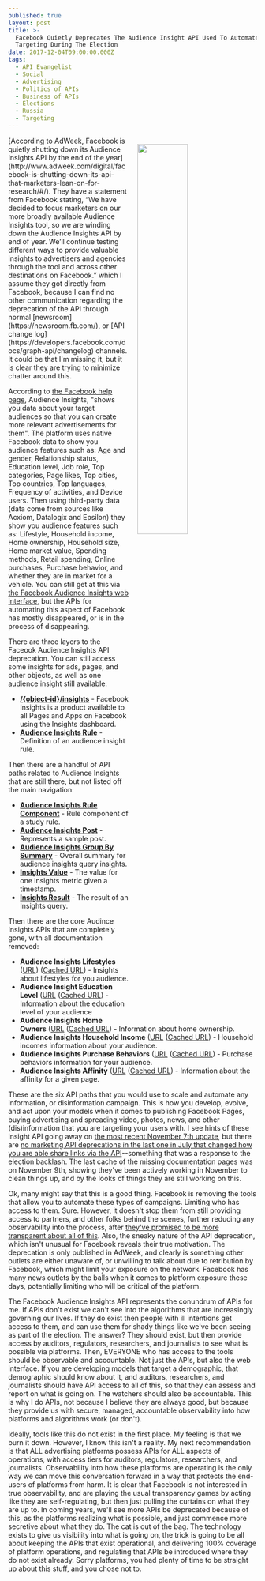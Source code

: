 ```yaml
---
published: true
layout: post
title: >-
  Facebook Quietly Deprecates The Audience Insight API Used To Automate
  Targeting During The Election
date: 2017-12-04T09:00:00.000Z
tags:
  - API Evangelist
  - Social
  - Advertising
  - Politics of APIs
  - Business of APIs
  - Elections
  - Russia
  - Targeting
---
```

<p><img src="https://s3.amazonaws.com/kinlane-productions/facebook/audience-insights/facebook-audience-insights-api-affinity.png" align="right" width="45%" style="padding: 15px;" /></p>[According to AdWeek, Facebook is quietly shutting down its Audience Insights API by the end of the year](http://www.adweek.com/digital/facebook-is-shutting-down-its-api-that-marketers-lean-on-for-research/#/). They have a statement from Facebook stating, “We have decided to focus marketers on our more broadly available Audience Insights tool, so we are winding down the Audience Insights API by end of year. We’ll continue testing different ways to provide valuable insights to advertisers and agencies through the tool and across other destinations on Facebook.” which I assume they got directly from Facebook, because I can find no other communication regarding the deprecation of the API through normal [newsroom](https://newsroom.fb.com/), or [API change log](https://developers.facebook.com/docs/graph-api/changelog) channels. It could be that I'm missing it, but it is clear they are trying to minimize chatter around this.

According to [the Facebook help page](https://www.facebook.com/business/help/304781119678235), Audience Insights, "shows you data about your target audiences so that you can create more relevant advertisements for them". The platform uses native Facebook data to show you audience features such as: Age and gender, Relationship status, Education level, Job role, Top categories, Page likes, Top cities, Top countries, Top languages, Frequency of activities, and Device users. Then using third-party data (data come from sources like Acxiom, Datalogix and Epsilon) they show you audience features such as: Lifestyle, Household income, Home ownership, Household size, Home market value, Spending methods, Retail spending, Online purchases, Purchase behavior, and whether they are in market for a vehicle. You can still get at this via [the Facebook Audience Insights web interface](https://www.facebook.com/ads/audience-insights/), but the APIs for automating this aspect of Facebook has mostly disappeared, or is in the process of disappearing.

There are three layers to the Faceook Audience Insights API deprecation. You can still access some insights for ads, pages, and other objects, as well as one audience insight still available:

- [**/{object-id}/insights**](https://developers.facebook.com/docs/graph-api/reference/v2.11/insights)  - Facebook Insights is a product available to all Pages and Apps on Facebook using the Insights dashboard.
- [**Audience Insights Rule**](https://developers.facebook.com/docs/graph-api/reference/audience-insights-rule/) - Definition of an audience insight rule.

Then there are a handful of API paths related to Audience Insights that are still there, but not listed off the main navigation:

- [**Audience Insights Rule Component**](https://developers.facebook.com/docs/graph-api/reference/audience-insights-rule-component/) - Rule component of a study rule.
- [**Audience Insights Post**](https://developers.facebook.com/docs/graph-api/reference/audience-insights-post/) - Represents a sample post.
- [**Audience Insights Group By Summary**](https://developers.facebook.com/docs/graph-api/reference/audience-insights-group-by-summary/) - Overall summary for audience insights query insights.
- [**Insights Value**](https://developers.facebook.com/docs/graph-api/reference/insights-value/) - The value for one insights metric given a timestamp.
- [**Insights Result**](https://developers.facebook.com/docs/graph-api/reference/insights-result/) - The result of an Insights query.

Then there are the core Audince Insights APIs that are completely gone, with all documentation removed:

- **Audience Insights Lifestyles** ([URL](https://developers.facebook.com/docs/graph-api/reference/audience-insights-lifestyles/)) ([Cached URL](https://webcache.googleusercontent.com/search?q=cache:zcVvTrCjRTYJ:https://developers.facebook.com/docs/graph-api/reference/audience-insights-lifestyles/+&cd=1&hl=en&ct=clnk&gl=us)) - Insights about lifestyles for you audience.
 - **Audience Insight Education Level** ([URL](https://developers.facebook.com/docs/graph-api/reference/audience-insights-education-level/) ([Cached URL](https://webcache.googleusercontent.com/search?q=cache:AxUtpiQ0vuIJ:https://developers.facebook.com/docs/graph-api/reference/audience-insights-education-level/+&cd=1&hl=en&ct=clnk&gl=us)) - Information about the education level of your audience
 - **Audience Insights Home Owners** ([URL](https://developers.facebook.com/docs/graph-api/reference/audience-insights-home-owners/) ([Cached URL](https://webcache.googleusercontent.com/search?q=cache:8KLILtYG3KYJ:https://developers.facebook.com/docs/graph-api/reference/audience-insights-home-owners/+&cd=1&hl=en&ct=clnk&gl=us)) - Information about home ownership.
 - **Audience Insights Household Income** ([URL](https://developers.facebook.com/docs/graph-api/reference/audience-insights-household-income/) ([Cached URL](https://webcache.googleusercontent.com/search?q=cache:um_yOLJk-lYJ:https://developers.facebook.com/docs/graph-api/reference/audience-insights-household-incomes/+&cd=1&hl=en&ct=clnk&gl=us)) - Household incomes information about your audience.
 - **Audience Insights Purchase Behaviors** ([URL](https://developers.facebook.com/docs/graph-api/reference/audience-insights-purchase-behaviors/) ([Cached URL](https://webcache.googleusercontent.com/search?q=cache:7GPqnSgOYVIJ:https://developers.facebook.com/docs/graph-api/reference/audience-insights-purchase-behaviors/+&cd=1&hl=en&ct=clnk&gl=us)) - Purchase behaviors information for your audience.
 - **Audience Insights Affinity** ([URL](https://developers.facebook.com/docs/graph-api/reference/audience-insights) ([Cached URL](https://webcache.googleusercontent.com/search?q=cache:rhIkcFkbT7YJ:https://developers.facebook.com/docs/graph-api/reference/audience-insights-affinity/+&cd=1&hl=en&ct=clnk&gl=us)) - Information about the affinity for a given page.

These are the six API paths that you would use to scale and automate any information, or disinformation campaign. This is how you develop, evolve, and act upon your models when it comes to publishing Facebook Pages, buying advertising and spreading video, photos, news, and other (dis)information that you are targeting your users with. I see hints of these insight API going away on [the most recent November 7th update](https://developers.facebook.com/docs/graph-api/changelog/version2.11), but there are [no marketing API deprecations in the last one in July that changed how you are able share links via the API](https://developers.facebook.com/docs/graph-api/changelog/version2.10#mapi-deprecate)--something that was a response to the election backlash. The last cache of the missing documentation pages was on November 9th, showing they've been actively working in November to clean things up, and by the looks of things they are still working on this.

Ok, many might say that this is a good thing. Facebook is removing the tools that allow you to automate these types of campaigns. Limiting who has access to them. Sure. However, it doesn't stop them from still providing access to partners, and other folks behind the scenes, further reducing any observability into the process, after [they've promised to be more transparent about all of this](https://newsroom.fb.com/news/2017/10/update-on-our-advertising-transparency-and-authenticity-efforts/). Also, the sneaky nature of the API deprecation, which isn't unusual for Facebook reveals their true motivation. The deprecation is only published in AdWeek, and clearly is something other outlets are either unaware of, or unwilling to talk about due to retribution by Facebook, which might limit your exposure on the network. Facebook has many news outlets by the balls when it comes to platform exposure these days, potentially limiting who will be critical of the platform.

The Facebook Audience Insights API represents the conundrum of APIs for me. If APIs don't exist we can't see into the algorithms that are increasingly governing our lives. If they do exist then people with ill intentions get access to them, and can use them for shady things like we've been seeing as part of the election. The answer? They should exist, but then provide access by auditors, regulators, researchers, and journalists to see what is possible via platforms. Then, EVERYONE who has access to the tools should be observable and accountable. Not just the APIs, but also the web interface. If you are developing models that target a demographic, that demographic should know about it, and auditors, researchers, and journalists should have API access to all of this, so that they can assess and report on what is going on. The watchers should also be accountable. This is why I do APIs, not because I believe they are always good, but because they provide us with secure, managed, accountable observability into how platforms and algorithms work (or don't).

Ideally, tools like this do not exist in the first place. My feeling is that we burn it down. However, I know this isn't a reality. My next recommendation is that ALL advertising platforms possess APIs for ALL aspects of operations, with access tiers for auditors, regulators, researchers, and journalists. Observability into how these platforms are operating is the only way we can move this conversation forward in a way that protects the end-users of platforms from harm. It is clear that Facebook is not interested in true observability, and are playing the usual transparency games by acting like they are self-regulating, but then just pulling the curtains on what they are up to. In coming years, we'll see more APIs be deprecated because of this, as the platforms realizing what is possible, and just commence more secretive about what they do. The cat is out of the bag. The technology exists to give us visibility into what is going on, the trick is going to be all about keeping the APIs that exist operational, and delivering 100% coverage of platform operations, and regulating that APIs be introduced where they do not exist already. Sorry platforms, you had plenty of time to be straight up about this stuff, and you chose not to.
